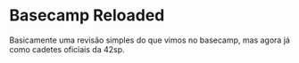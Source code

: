 # Basecamp Reloaded

Basicamente uma revisão simples do que vimos no basecamp, mas agora já como cadetes oficiais da 42sp.
